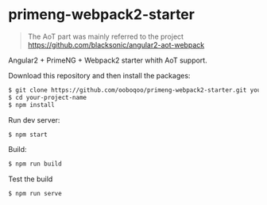 # primeng-webpack2-starter

> The AoT part was mainly referred to the project https://github.com/blacksonic/angular2-aot-webpack

Angular2 + PrimeNG + Webpack2 starter whith AoT support.

Download this repository and then install the packages:

```bash
$ git clone https://github.com/ooboqoo/primeng-webpack2-starter.git your-project-name
$ cd your-project-name
$ npm install
```

Run dev server:

```bash
$ npm start
```

Build:

```bash
$ npm run build
```

Test the build

```bash
$ npm run serve
```